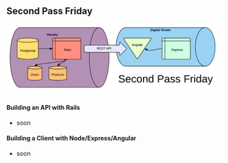 ## Second Pass Friday

![2ndpass.png](2ndpass.png)

#### Building an API with Rails

* soon

#### Building a Client with Node/Express/Angular

* soon

